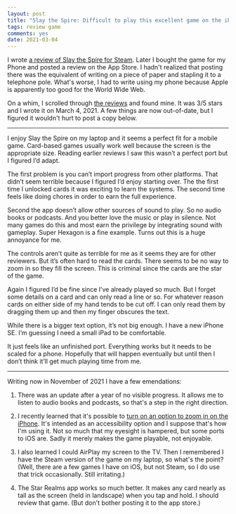 ```yaml
---
layout: post
title: "Slay the Spire: Difficult to play this excellent game on the iPhone"
tags: review game
comments: yes
date: 2021-03-04
---
```


I wrote [a review of Slay the Spire for
Steam](/2019/12/03/slay_the_spire.html). Later I bought the game for
my Phone and posted a review on the App Store. I hadn't realized that
posting there was the equivalent of writing on a piece of paper and
stapling it to a telephone pole. What's worse, I had to write using my
phone because Apple is apparently too good for the World Wide Web.

On a whim, I scrolled through [the
reviews](https://apps.apple.com/us/app/slay-the-spire/id1491530147#see-all/reviews)
and found mine. It was 3/5 stars and I wrote it on March 4, 2021. A
few things are now out-of-date, but I figured it wouldn't hurt to post
a copy below.

---

I enjoy Slay the Spire on my laptop and it seems a perfect fit for a
mobile game. Card-based games usually work well because the screen is
the appropriate size. Reading earlier reviews I saw this wasn’t a
perfect port but I figured I’d adapt.

The first problem is you can’t import progress from other
platforms. That didn’t seem terrible because I figured I’d enjoy
starting over. The the first time I unlocked cards it was exciting to
learn the systems. The second time feels like doing chores in order to
earn the full experience.

Second the app doesn’t allow other sources of sound to play. So no
audio books or podcasts. And you better love the music or play in
silence. Not many games do this and most earn the privilege by
integrating sound with gameplay. Super Hexagon is a fine
example. Turns out this is a huge annoyance for me.

The controls aren’t quite as terrible for me as it seems they are for
other reviewers. But it’s often hard to read the cards. There seems to
be no way to zoom in so they fill the screen. This is criminal since
the cards are the star of the game.

Again I figured I’d be fine since I’ve already played so much. But I
forget some details on a card and can only read a line or so. For
whatever reason cards on either side of my hand tends to be cut off. I
can only read them by dragging them up and then my finger obscures the
text.

While there is a bigger text option, it’s not big enough. I have a new
iPhone SE. I’m guessing I need a small iPad to be comfortable.

It just feels like an unfinished port. Everything works but it needs
to be scaled for a phone. Hopefully that will happen eventually but
until then I don’t think it’ll get much playing time from me.

---

Writing now in November of 2021 I have a few emendations:

1. There was an update after a year of no visible progress. It allows
   me to listen to audio books and podcasts, so that's a step in the
   right direction.
   
2. I recently learned that it's possible to [turn on an option to zoom
   in on the
   iPhone](https://support.apple.com/guide/iphone/zoom-iph3e2e367e/ios). It's
   intended as an accessibility option and I suppose that's how I'm
   using it. Not so much that my eyesight is hampered, but some ports
   to iOS are. Sadly it merely makes the game playable, not enjoyable.
   
3. I also learned I could AirPlay my screen to the TV. Then I
   remembered I have the Steam version of the game on my laptop, so
   what's the point? (Well, there are a few games I have on iOS, but
   not Steam, so I do use that trick occasionally. Still irritating.)
   
4. The Star Realms app works so much better. It makes any card nearly
   as tall as the screen (held in landscape) when you tap and hold. I
   should review that game. (But don't bother posting it to the app
   store.)
